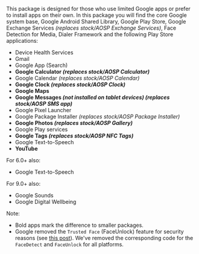 This package is designed for those who use limited Google apps or prefer to install apps on their own.
In this package you will find the core Google system base, Google Android Shared Library, Google Play Store, Google Exchange Services _(replaces stock/AOSP Exchange Services)_, Face Detection for Media, Dialer Framework and the following Play Store applications:

* Device Health Services
* Gmail
* Google App (Search)
* **Google Calculator _(replaces stock/AOSP Calculator)_**
* Google Calendar _(replaces stock/AOSP Calendar)_
* **Google Clock _(replaces stock/AOSP Clock)_**
* **Google Maps**
* **Google Messages _(not installed on tablet devices)_ _(replaces stock/AOSP SMS app)_**
* Google Pixel Launcher
* Google Package Installer _(replaces stock/AOSP Package Installer)_
* **Google Photos _(replaces stock/AOSP Gallery)_**
* Google Play services
* **Google Tags _(replaces stock/AOSP NFC Tags)_**
* Google Text-to-Speech
* **YouTube**

For 6.0+ also:
* Google Text-to-Speech

For 9.0+ also:
* Google Sounds
* Google Digital Wellbeing

Note:
* Bold apps mark the difference to smaller packages.
* Google removed the `Trusted Face` (FaceUnlock) feature for security reasons (see [this post](https://www.androidpolice.com/2019/09/04/trusted-face-smart-unlock-method-has-been-removed-from-android-devices/)). We've removed the corresponding code for the `FaceDetect` and `FaceUnlock` for all platforms.